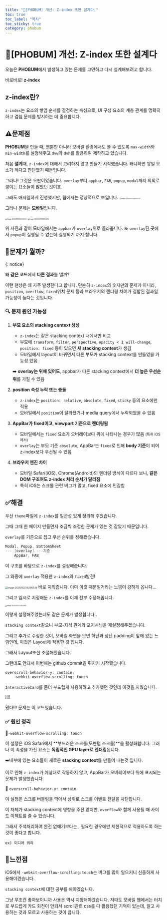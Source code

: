 ```yaml
---
title: "📱[PHOBUM] 개선: Z-index 또한 설계다."
toc: true
toc_label: "목차"
toc_sticky: true
category: phobum
---
```


# 📱[PHOBUM] 개선: Z-index 또한 설계다

오늘은 **PHOBUM**에서 발생하고 있는 문제를 고민하고 다시 설계해보려고 합니다.

바로바로! <span class ="hlm">**z-index**</span>

## z-index란?

`z-index`는 요소의 <span class="hlm">쌓임 순서</span>를 결정하는 속성으로, UI 구성 요소의 계층 관계를 명확히 하고 겹침 문제를 방지하는 데 중요합니다.



## ⚠️문제점

**PHOBUM**을 만들 때, 웹뿐만 아니라 모바일 환경에서도 볼 수 있도록 `max-width`와 `min-width`를 설정해주고 `dvw`와 `dvh`를 활용하여 제작하고 있습니다.



처음 **설계**때,  `z-index`에 대해서 고려하지 않고 만들기 시작했습니다. 왜냐하면 쌓일 요소가 적다고 판단했기 때문입니다.

그러나! 그것은 오판이었습니다. `overlay`부터 `appbar`, `FAB`, `popup`, `modal`까지 의외로 쌓이는 요소들이 많았던 것이죠.



그래도 애자일하게 진행했지만, 웹에서는 정상적으로 보입니다.
<img src="/../images/2025-05-07-ZIndex/image-20250507230507312.png" alt="image-20250507230507312" style="zoom:33%;" />

그러나 문제는 **모바일**입니다.

<img src="/../images/2025-05-07-ZIndex/image-20250507230539934.png" alt="image-20250507230539934" style="zoom:33%;" />

<img src="/../images/2025-05-07-ZIndex/image-20250507230552955.png" alt="image-20250507230552955" style="zoom:33%;" />

위 사진과 같이 모바일에서는 `appbar`가 `overlay`위로 올라옵니다. 또 `overlay`된 곳에서 `popup`이 실행될 수 없는데 실행되기 까지 합니다.



## 🎯문제가 뭘까?

{: notice}

왜 **같은 코드**에서 **다른 결과**를 낼까?



이런 현상은 꽤 자주 발생한다고 합니다. 단순히 `z-index`의 숫자만의 문제가 아니라, `position`, `overflow`, `fixed`위치 문제 등과 브라우저의 렌더링 차이가 결합된 결과일 가능성이 높다는 것입니다.

### 🔍 문제 원인 가능성

1. **부모 요소의 stacking context 생성**

   - `z-index`는 같은 stacking context 내에서만 비교
   - 부모에 `transform`, `filter`, `perspective`, `opacity < 1`, `will-change`, `position: fixed` 등이 있으면 **새 stacking context**가 생김
   - 모바일에서 layout이 바뀌면서 다른 부모가 stacking context를 만들었을 가능성 있음

   ➡️ **overlay는 위에 있어도**, appbar가 다른 stacking context에서 **더 높은 우선순위**를 가질 수 있음

2. **position 속성 누락 또는 충돌**

   - `z-index`는 `position: relative`, `absolute`, `fixed`, `sticky` 등의 요소에만 적용
   - 모바일에서 `position`이 달라졌거나 media query에서 누락되었을 수 있음

3. **AppBar가 fixed이고, viewport 기준으로 렌더링됨**

   - 모바일에서는 `fixed` 요소가 오버레이보다 위에 나타나는 경우가 많음 <small>(특히 iOS에서)</small>
   - `overlay`는 부모 기준 `absolute`, AppBar는 `fixed`로 인해 **body 기준**이 되어 z-index보다 우선될 수 있음

4. **브라우저 엔진 차이**

   - 모바일 Safari(iOS), Chrome(Android)의 렌더링 방식이 다르다 보니, **같은 DOM 구조여도 z-index 처리 순서가 달라짐**
   - 특히 iOS는 스크롤 관련 버그가 많고, fixed 요소에 민감함

## ✅해결

우선 `theme`파일에 `z-index`를 일관성 있게 정리해 주었습니다.

그때 그때 한 페이지 만들면서 조금씩 조정한 문제가 있는 것 같았기 때문입니다.



`overlay`를 기준으로 잡고 우선 순위를 정해봤습니다.

``` powershell
Modal, Popup, BottomSheet
--- [overlay] ---기준
	AppBar, FAB
```

이 구조를 바탕으로 `z-index`를 설정해줍니다.



그 와중에 `overlay` 적용한 `z-index`와 `fixed`발견!

<img src="/../images/2025-05-07-ZIndex/image-20250507232810538.png" alt="image-20250507232810538" style="zoom:50%;" /> 바로 지워줍니다. 아마 이것 때문일거라는 느낌이 강하게 옵니다...



그리고 임시로 지정해둔 `z-index`를 이제 전부 수정해줍니다.

<img src="../../images/2025-05-07-ZIndex/image-20250507232936412.png" alt="image-20250507232936412" style="zoom:33%;" />

이렇게 설정해주었는데도 같은 문제가 발생합니다.. 

 `stacking context`같으니 부모-자식 관계와 포지셔닝을 재설정해주겠습니다.



그리고 추가로 수정한 것이, 모바일 화면을 보면 하단과 상단 padding이 앞에 있는 느낌인데, 이것은 Layout에 적용한 것 입니다.



그래서 Layout또한 조절해줬습니다. 

그런데도 안돼서 이번에는 github commit을 뒤지기 시작했습니다.



``` ts
overscroll-behavior-y: contain;
    -webkit-overflow-scrolling: touch
```

 `InteractiveCard`를 좀더 부드럽게 사용하려고 추가했던 것인데 이것을 지웠습니다.



!!!!

됐다!!! 문제는 이 코드였습니다.



### ✅ 원인 정리

🔸`-webkit-overflow-scrolling: touch`

이 설정은 iOS Safari에서 **부드러운 스크롤(모멘텀 스크롤)**을 활성화합니다. 그러나 이 속성을 가진 요소는 **독립적인 GPU layer로 렌더링**됩니다.

➡️내부에 있는 요소들이 새로운 **stacking context**를 만들어 내는것 입니다.



이로 인해 `z-index`가 예상대로 작동하지 않고, AppBar가 오버레이보다 위에 표시되는 문제가 발생했습니다.



🔸 `overscroll-behavior-y: contain`

이 설정은 스크롤 버블링을 막아서 상위로 스크롤 이벤트 전달을 차단합니다.

이 자체가 stacking context에 영향을 주진 않지만, `overflow`와 함께 사용될 때 사이드 이펙트를 줄 수 있습니다.



그래서 주석처리하여 완전 없애기보다는 , 필요한 경우에만 제한적으로 적용하도록 하는것이 좋다고 합니다.

`ex) 미디어 쿼리`



## 🤔느낀점

iOS에서 `-webkit-overflow-scrolling:touch`는 버그를 많이 일으키니 신중하게 사용해야겠습니다.

`stacking context`에 대한 공부를 해야겠습니다.

그냥 무조건 좋아보이니까 사용은 역시 지양해야겠습니다. 저때도 모바일 웹에서는 터치로 부드럽게 카드 회전이 안되서 scroll관련 css를 다 활용했던 기억이 있는데, 알고 사용하는 것과 모르고 사용하는 것이 큽니다.